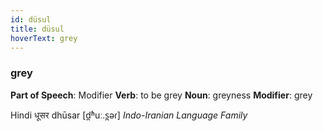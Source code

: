 ```yaml
---
id: düsul
title: düsul
hoverText: grey
---
```


### grey

**Part of Speech**: Modifier
**Verb**: to be grey
**Noun**: greyness
**Modifier**: grey

Hindi धूसर dhūsar [d̪ʱuː.s̪əɾ]
*Indo-Iranian Language Family*